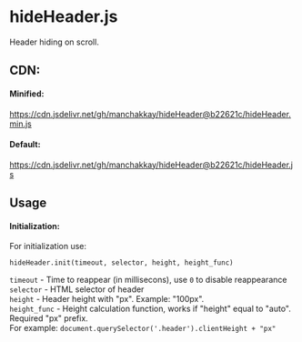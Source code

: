# hideHeader.js
 Header hiding on scroll.  

## CDN:
 #### Minified:  
 https://cdn.jsdelivr.net/gh/manchakkay/hideHeader@b22621c/hideHeader.min.js
 #### Default:  
 https://cdn.jsdelivr.net/gh/manchakkay/hideHeader@b22621c/hideHeader.js  
 
## Usage
 #### Initialization:  
 For initialization use:
 ```
 hideHeader.init(timeout, selector, height, height_func)
 ``` 
 `timeout` - Time to reappear (in millisecons), use `0` to disable reappearance  
 `selector` - HTML selector of header  
 `height` - Header height with "px". Example: "100px".  
 `height_func` - Height calculation function, works if "height" equal to "auto". Required "px" prefix.  
 For example: `document.querySelector('.header').clientHeight + "px"`
 </br>
